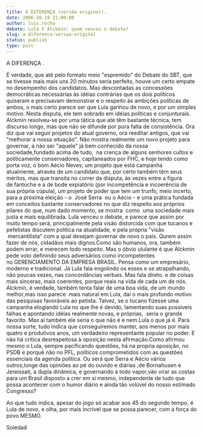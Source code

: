 ```yaml
---
title: A DIFERENÇA (versão original).
date: 2006-10-19 21:00:00
author: luis.rocha
debate: Lula X Alckmin: quem venceu o debate?
slug: a-diferenca-versao-original
status: publish 
type: post
---
```


A DIFERENÇA .


É verdade, que até pelo formato meio "espremido" do Debate do SBT, que se tivesse mais mais uns 20 minutos seria perfeito, houve um certo empate no desempenho dos candidatos. Mas descontadas as concessões democráticas necessárias às idéias contrárias que os dois políticos  quiseram e precisavam demonstrar e o respeito às ambições políticas de ambos, o mais certo parece ser que Lula ganhou de novo, e por um simples motivo. Nesta disputa, ele tem sobrado em idéias políticas e conjunturais. Alckmin resolveu-se por uma tática que até têm bastante técnica, tem discurso longo, mas que não se difunde por pura falta de consistência. Ora diz que vai seguir projetos do atual governo, ora reeditar antigos, que vai "melhorar a nossa situação". Não mostra realmente um novo projeto para governar, a não ser "aquele" já bem conhecido da nossa sociedade,fundado acima de tudo,  na crença de alguns senhores cultos e políticamente conservadores, capitaneados por FHC, e hoje tendo como porta voz, o bom Aécio Neves; um projeto que está campanha atualmente, através de um candidato que, por certo também têm seus méritos, mas que transita no correr da disputa, às vezes entre a figura de fantoche e a de bode expiatório (por incompetência e incoerência de sua própria cúpula), um projeto de poder que tem um trunfo, meio incerto, para a próxima eleição - o  José Serra  ou o Aécio - e uma prática fundada em conceitos bastante conservadores no que diz respeito aos próprios pilares do que, num dado momento, se mostra  como  uma sociedade mais justa e mais equilibrada. Lula venceu o debate, e parece que assim por muito tempo será, principalmente pela visão distorcida com que tucanos e pefelistas discutem política na atualidade, e pela própria "visão  mercantilista" com a qual desejam governar de novo o país. Qurem assim fazer de nós, cidadãos mais dignos.Como são humanos, ora, também podem errar, e merecem todo respeito. Mas o óbvio ululante é que Alckmin pede voto definindo seus adversários como incompetentes no GERENCIAMENTO DA EMPRESA BRASIL. Pensa como um empresário, moderno e tradicional. Já Lula fala engolindo os esses e se atrapalhando, não poucas vezes, nas concordâncias verbais. Mas fala direto. e de coisas mais sinceras, mais coerentes, porque reais na vida de cada um de nós. Alckmin, é verdade, também tenta falar de uma boa vida, de um mundo melhor,mas isso parece  mais natural em Lula, daí o mais profundo motivo das pesquisas favoráveis ao petista. Talvez, se o tucano fizesse uma campanha elogiando Lula no que lhe é devido, lamentando suas possíveis falhas e apontando idéias realmente novas, e próprias,  seria o grande favorito. Mas aí também ele seria o que não é e nem Lula o que já é. Para nossa sorte, tudo indica que conseguiremos manter, aos menos por mais quatro e produtivos anos, um verdadeiro representante popular no poder. E não há crítica desrespeitosa à oposição nesta afirmação.Como afirmou mesmo o Lula, sempre pacificando questões, há na propria oposição, no PSDB e porquê não no PFL, políticos comprometidos com as questões essenciais da agenda política. Ou será que Serra e Aécio vários outros,longe das opiniões ao pé do ouvido e diárias ,de Bornahusen e Jereissati, a dupla dinâmica, e governando à todo vapor,vão virar as costas para um Brasil disposto a crer em si mesmo, independente de tudo que possa acontecer com o humor diário e ainda tão volúvel do nosso estimado Congresso?


Ao que tudo indica, apesar do jogo só acabar aos 45 do segundo tempo, é Lula de novo, e olha, por mais incrível que se possa parecer, com a força do povo MESMO.


Soledad



 
